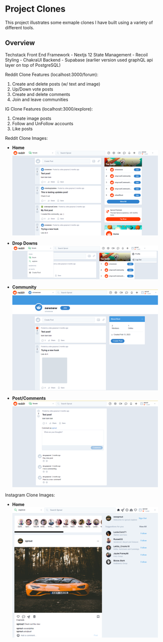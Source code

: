 # Project Clones

This project illustrates some exmaple clones I have built using a variety of different tools.

## Overview
Techstack
Front End Framework - Nextjs 12
State Management - Recoil
Styling - ChakraUI
Backend - Supabase (earlier version used graphQL api layer on top of PostgreSQL) 

Reddit Clone Features (localhost:3000/forum):
1. Create and delete posts (w/ text and image)
2. Up/Down vote posts
2. Create and delete comments
3. Join and leave communities

IG Clone Features (localhost:3000/explore):
1. Create image posts
2. Follow and UnFollow accounts
3. Like posts


Reddit Clone Images:
* **Home**
![alt text](https://github.com/javant4/clones/blob/main/github-images/reddit-home.PNG?raw=true)

* **Drop Downs**
![alt text](https://github.com/javant4/clones/blob/main/github-images/reddit-drawers.PNG?raw=true)

* **Community**
![alt text](https://github.com/javant4/clones/blob/main/github-images/reddit-community.PNG?raw=true)

* **Post/Comments**
![alt-text](https://github.com/javant4/clones/blob/main/github-images/reddit-post.PNG?raw=true)

Instagram Clone Images:
* **Home**
![alt text](https://github.com/javant4/clones/blob/main/github-images/IG-home.PNG?raw=true)
